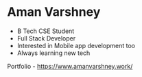 # Aman Varshney

- B Tech CSE Student
- Full Stack Developer
- Interested in Mobile app development too
- Always learning new tech

Portfolio - https://www.amanvarshney.work/

